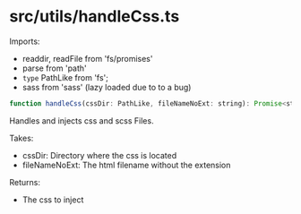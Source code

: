 # src/utils/handleCss.ts

Imports:

- readdir, readFile from 'fs/promises'
- parse from 'path'
- `type` PathLike from 'fs';
- sass from 'sass' (lazy loaded due to to a bug)

```js
function handleCss(cssDir: PathLike, fileNameNoExt: string): Promise<string>
```

Handles and injects css and scss Files.

Takes:

- cssDir: Directory where the css is located
- fileNameNoExt: The html filename without the extension

Returns:

- The css to inject
